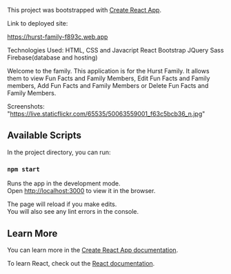 This project was bootstrapped with [Create React App](https://github.com/facebook/create-react-app).

Link to deployed site:

 https://hurst-family-f893c.web.app

Technologies Used:
HTML, CSS and Javacript
React
Bootstrap
JQuery
Sass
Firebase(database and hosting)

Welcome to the family.  This application is for the Hurst Family.  It allows them to view Fun Facts and Family Members, Edit Fun Facts and Family members, Add Fun Facts and Family Members or Delete Fun Facts and Family Members.  

Screenshots:
"https://live.staticflickr.com/65535/50063559001_f63c5bcb36_n.jpg" 



## Available Scripts

In the project directory, you can run:

### `npm start`

Runs the app in the development mode.<br />
Open [http://localhost:3000](http://localhost:3000) to view it in the browser.

The page will reload if you make edits.<br />
You will also see any lint errors in the console.


## Learn More

You can learn more in the [Create React App documentation](https://facebook.github.io/create-react-app/docs/getting-started).

To learn React, check out the [React documentation](https://reactjs.org/).

